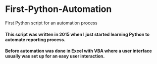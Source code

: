 # First-Python-Automation
First Python script for an automation process

#### This script was written in 2015 when I just started learning Python to automate reporting process.
#### Before automation was done in Excel with VBA where a user interface usually was set up for an easy user interaction.
